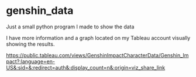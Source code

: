 # genshin_data
Just a small python program I made to show the data 

I have more information and a graph located on my Tableau account visually showing the results.

https://public.tableau.com/views/GenshinImpactCharacterData/Genshin_Impact?:language=en-US&:sid=&:redirect=auth&:display_count=n&:origin=viz_share_link
